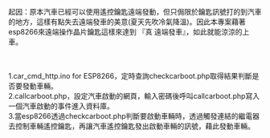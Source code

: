 起因：原本汽車已經可以使用遙控鑰匙遠端發動，但只侷限於鑰匙訊號打的到汽車的地方，這樣有點失去遠端發車的美意(夏天先吹冷氣降溫)。因此本專案藉著esp8266來遠端操作晶片鑰匙這樣來達到 『真 遠端發車』，如此就能涼涼的上車。<br><br><br>

1.car_cmd_http.ino for ESP8266，定時查詢checkcarboot.php取得結果判斷是否要發動車輛。<br>
2.callcarboot.php，設定汽車啟動的網頁，輸入密碼後呼叫callcarboot.php寫入一個汽車啟動的事件進入資料庫。<br>
3.當esp8266透過checkcarboot.php判斷要啟動車輛時，透過觸發連結的繼電器去控制車輛遙控鑰匙，再讓汽車遙控鑰匙發出啟動車輛的訊號，藉此發動車輛。<br>
